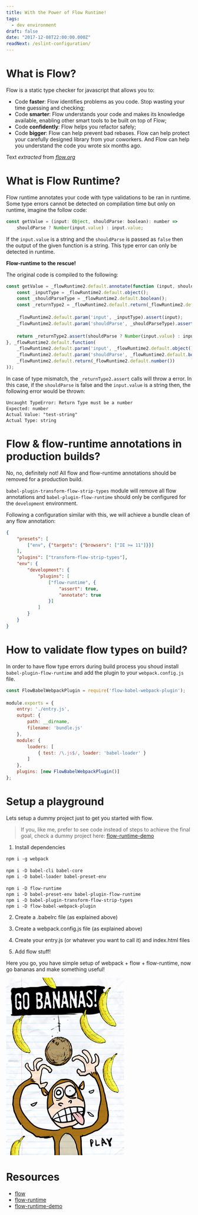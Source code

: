 ```yaml
---
title: With the Power of Flow Runtime!
tags:
  - dev environment
draft: false
date: "2017-12-08T22:00:00.000Z"
readNext: /eslint-configuration/
---
```


# What is Flow?

Flow is a static type checker for javascript that allows you to:
* Code **faster**: Flow identifies problems as you code. Stop wasting your time guessing and checking;
* Code **smarter**: Flow understands your code and makes its knowledge available, enabling other smart tools to be built on top of Flow;
* Code **confidently**: Flow helps you refactor safely;
* Code **bigger**: Flow can help prevent bad rebases. Flow can help protect your carefully designed library from your coworkers. And Flow can help you understand the code you wrote six months ago.

Text *extracted* from *[flow.org](flow.org)*

# What is Flow Runtime?

Flow runtime annotates your code with type validations to be ran in runtime.
Some type errors cannot be detected on compilation time but only on runtime, imagine the follow code:

```javascript
const getValue = (input: Object, shouldParse: boolean): number =>
    shouldParse ? Number(input.value) : input.value;
```
If the `input.value` is a string and the `shouldParse` is passed as `false` then the output of the given function is a string. This type error can only be detected in runtime.

**Flow-runtime to the rescue!**

The original code is compiled to the following:
```javascript
const getValue = _flowRuntime2.default.annotate(function (input, shouldParse) {
    const _inputType = _flowRuntime2.default.object();
    const _shouldParseType = _flowRuntime2.default.boolean();
    const _returnType2 = _flowRuntime2.default.return(_flowRuntime2.default.number());

    _flowRuntime2.default.param('input', _inputType).assert(input);
    _flowRuntime2.default.param('shouldParse', _shouldParseType).assert(shouldParse);

    return _returnType2.assert(shouldParse ? Number(input.value) : input.value);
}, _flowRuntime2.default.function(
    _flowRuntime2.default.param('input', _flowRuntime2.default.object()),
    _flowRuntime2.default.param('shouldParse', _flowRuntime2.default.boolean()),
    _flowRuntime2.default.return(_flowRuntime2.default.number())
));
```

In case of type mismatch, the `_returnType2.assert` calls will throw a error. In this case, if the `shouldParse` is false and the `input.value` is a string then, the following error would be thrown:
```error
Uncaught TypeError: Return Type must be a number
Expected: number
Actual Value: "test-string"
Actual Type: string
```

# Flow & flow-runtime annotations in production builds?
No, no, definitely not! All flow and flow-runtime annotations should be removed for a production build.

`babel-plugin-transform-flow-strip-types` module will remove all flow annotations and `babel-plugin-flow-runtime` should only be configured for the `development` environment.

Following a configuration similar with this, we will achieve a bundle clean of any flow annotation:
```json
{
    "presets": [
        ["env", {"targets": {"browsers": ["IE >= 11"]}}]
    ],
    "plugins": ["transform-flow-strip-types"],
    "env": {
        "development": {
            "plugins": [
                ["flow-runtime", {
                    "assert": true,
                    "annotate": true
                }]
            ]
        }
    }
}
```

# How to validate flow types on build?
In order to have flow type errors during build process you shoud install `babel-plugin-flow-runtime` and add the plugin to your `webpack.config.js` file.

```javascript
const FlowBabelWebpackPlugin = require('flow-babel-webpack-plugin');

module.exports = {
	entry: './entry.js',
	output: {
		path: __dirname,
		filename: 'bundle.js'
	},
	module: {
		loaders: [
			{ test: /\.js$/, loader: 'babel-loader' }
		]
	},
	plugins: [new FlowBabelWebpackPlugin()]
};
```

# Setup a playground
Lets setup a dummy project just to get you started with flow.

> If you, like me, prefer to see code instead of steps to achieve the final goal, check  a dummy project here: [flow-runtime-demo](https://github.com/canastro/flow-runtime-demo)

1. Install dependencies

```
npm i -g webpack

npm i -D babel-cli babel-core
npm i -D babel-loader babel-preset-env

npm i -D flow-runtime
npm i -D babel-preset-env babel-plugin-flow-runtime
npm i -D babel-plugin-transform-flow-strip-types  
npm i -D flow-babel-webpack-plugin
```

2. Create a .babelrc file (as explained above)

3. Create a webpack.config.js file (as explained above)

4. Create your entry.js (or whatever you want to call it) and index.html files

5. Add flow stuff!

Here you go, you have simple setup of webpack + flow + flow-runtime, now go bananas and make something useful!

![Go Bananas](./go-go-bananas.jpg)

# Resources
* [flow](https://flow.org/)
* [flow-runtime](https://codemix.github.io/flow-runtime/#/)
* [flow-runtime-demo](https://github.com/canastro/flow-runtime-demo)
